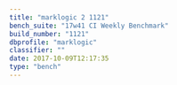 ```yaml
---
title: "marklogic 2 1121"
bench_suite: "17w41 CI Weekly Benchmark"
build_number: "1121"
dbprofile: "marklogic"
classifier: ""
date: 2017-10-09T12:17:35
type: "bench"
---
```

